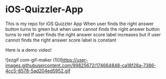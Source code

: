 # iOS-Quizzler-App
This is my repo for iOS Quizzler App
When user finds the right answer button turns to green but when user cannot finds the right answer button turns to red
If user finds the right answer score label increases but if user cannot finds the right answer score label is constant



Here is a demo video!


![ezgif com-gif-maker (1)](https://user-images.githubusercontent.com/99825672/174664848-ca18f28a-7386-4cc5-8578-5ad204ed5952.gif

